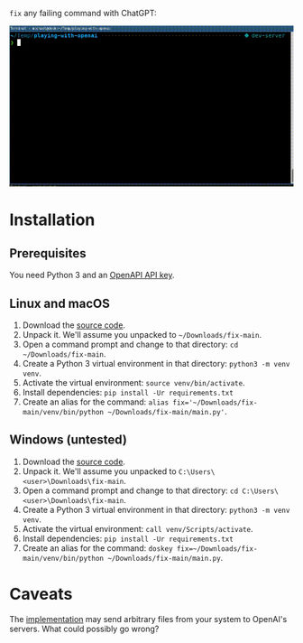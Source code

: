 `fix` any failing command with ChatGPT:

![fix Demo](demo.gif)

# Installation

## Prerequisites

You need Python 3 and an
[OpenAPI API key](https://platform.openai.com/account/api-keys).

## Linux and macOS

1. Download the [source code](https://github.com/mherrmann/fix/archive/refs/heads/main.zip).
2. Unpack it. We'll assume you unpacked to `~/Downloads/fix-main`.
3. Open a command prompt and change to that directory: `cd ~/Downloads/fix-main`.
3. Create a Python 3 virtual environment in that directory: `python3 -m venv venv`.
4. Activate the virtual environment: `source venv/bin/activate`.
5. Install dependencies: `pip install -Ur requirements.txt`
6. Create an alias for the command: `alias fix='~/Downloads/fix-main/venv/bin/python ~/Downloads/fix-main/main.py'`.

## Windows (untested)

1. Download the [source code](https://github.com/mherrmann/fix/archive/refs/heads/main.zip).
2. Unpack it. We'll assume you unpacked to `C:\Users\<user>\Downloads\fix-main`.
3. Open a command prompt and change to that directory: `cd C:\Users\<user>\Downloads\fix-main`.
3. Create a Python 3 virtual environment in that directory: `python3 -m venv venv`.
4. Activate the virtual environment: `call venv/Scripts/activate`.
5. Install dependencies: `pip install -Ur requirements.txt`
6. Create an alias for the command: `doskey fix=~/Downloads/fix-main/venv/bin/python ~/Downloads/fix-main/main.py`.

# Caveats

The [implementation](main.py) may send arbitrary files from your system to
OpenAI's servers. What could possibly go wrong?
